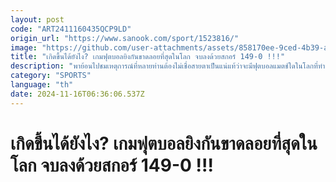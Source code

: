 ```yaml
---
layout: post
code: "ART2411160435QCP9LD"
origin_url: "https://www.sanook.com/sport/1523816/"
image: "https://github.com/user-attachments/assets/858170ee-9ced-4b39-a0b9-5d4e2a19c559"
title: "เกิดขึ้นได้ยังไง? เกมฟุตบอลยิงกันขาดลอยที่สุดในโลก จบลงด้วยสกอร์ 149-0 !!!"
description: "พาย้อนไปชมเหตุการณ์ที่หลายท่านต้องไม่เชื่อสายตาเป็นแน่แท้ว่าจะมีฟุตบอลแมตช์ใดในโลกที่ทำประตูกันถล่มทลายเช่นนี้"
category: "SPORTS"
language: "th"
date: 2024-11-16T06:36:06.537Z
---
```


# เกิดขึ้นได้ยังไง? เกมฟุตบอลยิงกันขาดลอยที่สุดในโลก จบลงด้วยสกอร์ 149-0 !!!